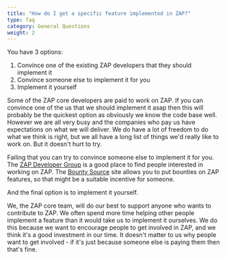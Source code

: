 ```yaml
---
title: "How do I get a specific feature implemented in ZAP?"
type: faq
category: General Questions
weight: 2
---
```


You have 3 options:

  1. Convince one of the existing ZAP developers that they should implement it
  2. Convince someone else to implement it for you
  3. Implement it yourself

Some of the ZAP core developers are paid to work on ZAP. If you can convince
one of the us that we should implement it asap then this will probably be the
quickest option as obviously we know the code base well. However we are all
very busy and the companies who pay us have expectations on what we will
deliver. We do have a lot of freedom to do what we think is right, but we all
have a long list of things we'd really like to work on. But it doesn't hurt to
try.

Failing that you can try to convince someone else to implement it for you. The
[ZAP Developer Group](https://groups.google.com/group/zaproxy-develop) is a
good place to find people interested in working on ZAP. 
The [Bounty Source](https://www.bountysource.com/teams/zap/issues) site allows you to put
bounties on ZAP features, so that might be a suitable incentive for someone.

And the final option is to implement it yourself.

We, the ZAP core team, will do our best to support anyone who wants to
contribute to ZAP. We often spend more time helping other people implement a
feature than it would take us to implement it ourselves. We do this because we
want to encourage people to get involved in ZAP, and we think it's a good
investment in our time. It doesn't matter to us why people want to get involved - if it's just because someone else is paying them then that's fine.
